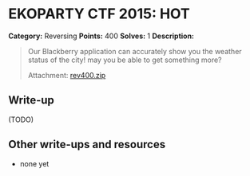 # EKOPARTY CTF 2015: HOT

**Category:** Reversing
**Points:** 400
**Solves:** 1
**Description:**

> Our Blackberry application can accurately show you the weather status of the city! may you be able to get something more?
> 
> Attachment: [rev400.zip](./rev400.zip)


## Write-up

(TODO)

## Other write-ups and resources

* none yet
